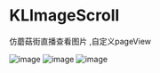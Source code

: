 # KLImageScroll
仿蘑菇街直播查看图片 ,自定义pageView

![image](https://github.com/Ray0218/KLImageScroll/tree/master/image/pic1.png)
![image](https://github.com/Ray0218/KLImageScroll/tree/master/image/pic2.png)
![image](https://github.com/Ray0218/KLImageScroll/tree/master/image/pic3.png)
